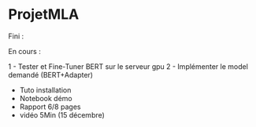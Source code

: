 # ProjetMLA

Fini :


En cours :

1 - Tester et Fine-Tuner BERT sur le serveur gpu
2 - Implémenter le model demandé (BERT+Adapter)



- Tuto installation
- Notebook démo
- Rapport 6/8 pages
- vidéo 5Min (15 décembre)


